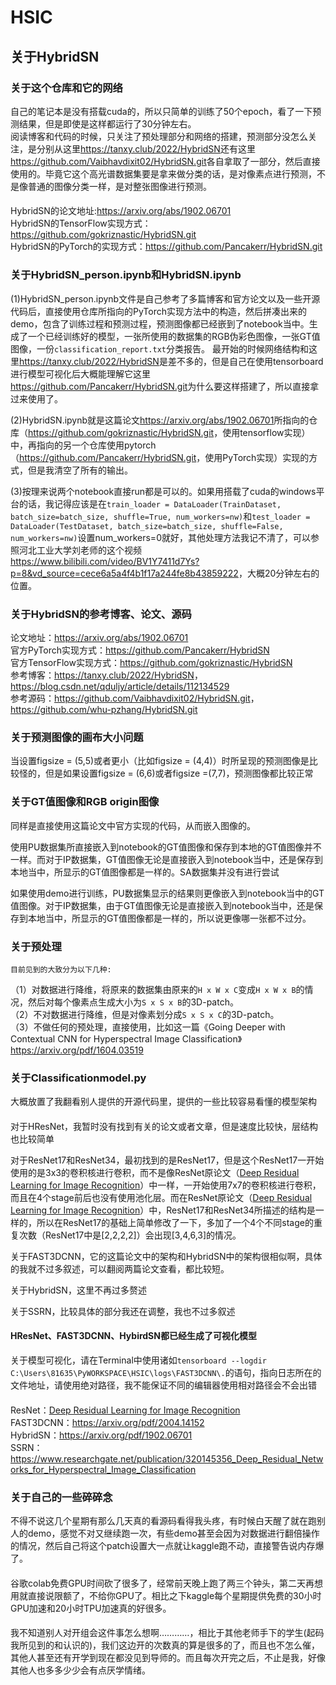 # HSIC
## 关于HybridSN
### 关于这个仓库和它的网络

自己的笔记本是没有搭载cuda的，所以只简单的训练了50个epoch，看了一下预测结果，但是即使是这样都运行了30分钟左右。<br>
阅读博客和代码的时候，只关注了预处理部分和网络的搭建，预测部分没怎么关注，是分别从这里<https://tanxy.club/2022/HybridSN>还有这里<https://github.com/Vaibhavdixit02/HybridSN.git>各自拿取了一部分，然后直接使用的。毕竟它这个高光谱数据集要是拿来做分类的话，是对像素点进行预测，不是像普通的图像分类一样，是对整张图像进行预测。

####

HybridSN的论文地址:<https://arxiv.org/abs/1902.06701><br>
HybridSN的TensorFlow实现方式：<https://github.com/gokriznastic/HybridSN.git><br>
HybridSN的PyTorch的实现方式：<https://github.com/Pancakerr/HybridSN.git><br>

### 关于HybridSN_person.ipynb和HybridSN.ipynb

(1)HybridSN_person.ipynb文件是自己参考了多篇博客和官方论文以及一些开源代码后，直接使用仓库所指向的PyTorch实现方法中的构造，然后拼凑出来的demo，包含了训练过程和预测过程，预测图像都已经嵌到了notebook当中。生成了一个已经训练好的模型，一张所使用的数据集的RGB伪彩色图像，一张GT值图像，一份```classification_report.txt```分类报告。
最开始的时候网络结构和这里<https://tanxy.club/2022/HybridSN>是差不多的，但是自己在使用tensorboard进行模型可视化后大概能理解它这里<https://github.com/Pancakerr/HybridSN.git>为什么要这样搭建了，所以直接拿过来使用了。<br>

(2)HybridSN.ipynb就是这篇论文<https://arxiv.org/abs/1902.06701>所指向的仓库（<https://github.com/gokriznastic/HybridSN.git>，使用tensorflow实现）中，再指向的另一个仓库使用pytorch（<https://github.com/Pancakerr/HybridSN.git>，使用PyTorch实现）实现的方式，但是我清空了所有的输出。<br>

(3)按理来说两个notebook直接run都是可以的。如果用搭载了cuda的windows平台的话，我记得应该是在```train_loader = DataLoader(TrainDataset, batch_size=batch_size, shuffle=True, num_workers=nw)```和```test_loader = DataLoader(TestDataset, batch_size=batch_size, shuffle=False, num_workers=nw)```设置num_workers=0就好，其他处理方法我记不清了，可以参照河北工业大学刘老师的这个视频<https://www.bilibili.com/video/BV1Y7411d7Ys?p=8&vd_source=cece6a5a4f4b1f17a244fe8b43859222>，大概20分钟左右的位置。

### 关于HybridSN的参考博客、论文、源码

论文地址：<https://arxiv.org/abs/1902.06701><br>
官方PyTorch实现方式：<https://github.com/Pancakerr/HybridSN><br>
官方TensorFlow实现方式：<https://github.com/gokriznastic/HybridSN><br>
参考博客：<https://tanxy.club/2022/HybridSN>，<https://blog.csdn.net/qduljy/article/details/112134529><br>
参考源码：<https://github.com/Vaibhavdixit02/HybridSN.git>，<https://github.com/whu-pzhang/HybridSN.git><br>

### 关于预测图像的画布大小问题

当设置figsize = (5,5)或者更小（比如figsize = (4,4)）时所呈现的预测图像是比较怪的，但是如果设置figsize = (6,6)或者figsize =(7,7)，预测图像都比较正常

### 关于GT值图像和RGB origin图像

同样是直接使用这篇论文中官方实现的代码，从而嵌入图像的。<br>

使用PU数据集所直接嵌入到notebook的GT值图像和保存到本地的GT值图像并不一样。而对于IP数据集，GT值图像无论是直接嵌入到notebook当中，还是保存到本地当中，所显示的GT值图像都是一样的。SA数据集并没有进行尝试<br>

如果使用demo进行训练，PU数据集显示的结果则更像嵌入到notebook当中的GT值图像。对于IP数据集，由于GT值图像无论是直接嵌入到notebook当中，还是保存到本地当中，所显示的GT值图像都是一样的，所以说更像哪一张都不过分。<br>

### 关于预处理

    目前见到的大致分为以下几种:
（1）对数据进行降维，将原来的数据集由原来的```H x W x C```变成```H x W x B```的情况，然后对每个像素点生成大小为```S x S x B```的3D-patch。<br>
（2）不对数据进行降维，但是对像素划分成```S x S x C```的3D-patch。<br>
（3）不做任何的预处理，直接使用，比如这一篇《Going Deeper with Contextual CNN for Hyperspectral Image Classification》<https://arxiv.org/pdf/1604.03519><br>

### 关于Classificationmodel.py

大概放置了我翻看别人提供的开源代码里，提供的一些比较容易看懂的模型架构<br>

#### 

对于HResNet，我暂时没有找到有关的论文或者文章，但是速度比较快，层结构也比较简单<br>

对于ResNet17和ResNet34，最初找到的是ResNet17，但是这个ResNet17一开始使用的是3x3的卷积核进行卷积，而不是像ResNet原论文（[Deep Residual Learning for Image Recognition](https://arxiv.org/abs/1512.03385)）中一样，一开始使用7x7的卷积核进行卷积，而且在4个stage前后也没有使用池化层。而在ResNet原论文（[Deep Residual Learning for Image Recognition](https://arxiv.org/abs/1512.03385)）中，ResNet17和ResNet34所描述的结构是一样的，所以在ResNet17的基础上简单修改了一下，多加了一个4个不同stage的重复次数（ResNet17中是[2,2,2,2]）会出现[3,4,6,3]的情况。<br>

关于FAST3DCNN，它的这篇论文中的架构和HybridSN中的架构很相似啊，具体的我就不过多叙述，可以翻阅两篇论文查看，都比较短。<br>

关于HybridSN，这里不再过多赘述<br>

关于SSRN，比较具体的部分我还在调整，我也不过多叙述<br>

#### HResNet、FAST3DCNN、HybirdSN都已经生成了可视化模型

关于模型可视化，请在Terminal中使用诸如```tensorboard --logdir C:\Users\81635\PyWORKSPACE\HSIC\logs\FAST3DCNN\.```的语句，指向日志所在的文件地址，请使用绝对路径，我不能保证不同的编辑器使用相对路径会不会出错<br>

####

ResNet：[Deep Residual Learning for Image Recognition](https://arxiv.org/abs/1512.03385)<br>
FAST3DCNN：<https://arxiv.org/pdf/2004.14152><br>
HybridSN：<https://arxiv.org/pdf/1902.06701><br>
SSRN：<https://www.researchgate.net/publication/320145356_Deep_Residual_Networks_for_Hyperspectral_Image_Classification>

### 关于自己的一些碎碎念

不得不说这几个星期有那么几天真的看源码看得我头疼，有时候白天醒了就在跑别人的demo，感觉不对又继续跑一次，有些demo甚至会因为对数据进行翻倍操作的情况，然后自己将这个patch设置大一点就让kaggle跑不动，直接警告说内存爆了。

####

谷歌colab免费GPU时间砍了很多了，经常前天晚上跑了两三个钟头，第二天再想用就直接说限额了，不给你GPU了。相比之下kaggle每个星期提供免费的30小时GPU加速和20小时TPU加速真的好很多。<br>

####

我不知道别人对开组会这件事怎么想啊…………，相比于其他老师手下的学生(起码我所见到的和认识的)，我们这边开的次数真的算是很多的了，而且也不怎么催，其他人甚至还有开学到现在都没见到导师的。而且每次开完之后，不止是我，好像其他人也多多少少会有点厌学情绪。
 
